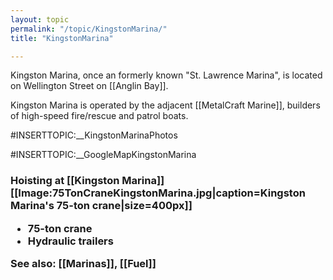 ```yaml
---
layout: topic
permalink: "/topic/KingstonMarina/"
title: "KingstonMarina"

---
```


Kingston Marina, once an formerly known "St. Lawrence Marina", is located on Wellington Street on [[Anglin Bay]].

Kingston Marina is operated by the adjacent [[MetalCraft Marine]], builders of high-speed fire/rescue and patrol boats.

<a name="photos"></a>#INSERTTOPIC:__KingstonMarinaPhotos

<a name="map"></a>
#INSERTTOPIC:__GoogleMapKingstonMarina

<a name="crane"></a>
<h3>Hoisting at [[Kingston Marina]]
[[Image:75TonCraneKingstonMarina.jpg|caption=Kingston Marina's 75-ton crane|size=400px]]

<ul>
<li> 75-ton crane
<li> Hydraulic trailers
</ul>

<a name="seealso"></a>

See also: [[Marinas]], [[Fuel]]

